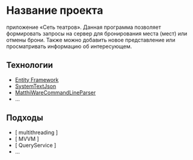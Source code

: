 # Название проекта
приложение «Сеть театров». Данная программа позволяет формировать запросы на сервер для бронирования места (мест) или отмены брони. Также можно добавить новое представление или просматривать информацию об интересующем.


## Технологии
- [ Entity Framework ](https://learn.microsoft.com/ru-ru/ef/)
- [ SystemTextJson ](https://www.typescriptlang.org/](https://www.nuget.org/packages/System.Text.Json))
- [ MatthiWareCommandLineParser ]([https://www.typescriptlang.org/](https://www.nuget.org/packages/System.Text.Json)](https://www.nuget.org/packages/MatthiWare.CommandLineParser))
- ...

## Подходы
- [ multithreading ]
- [ MVVM ]
- [ QueryService ]
- ...
